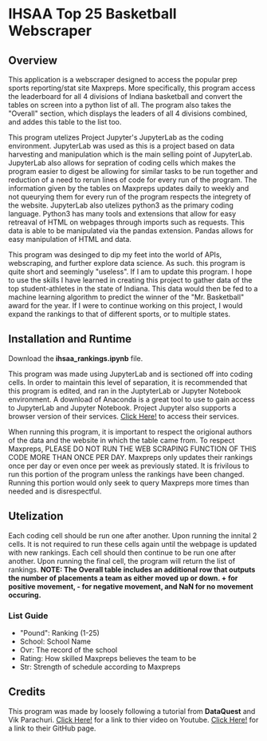 # IHSAA Top 25 Basketball Webscraper

## Overview

 This application is a webscraper designed to access the popular prep sports reporting/stat site Maxpreps. More specifically, this program access the leaderboard for all 4 divisions of Indiana basketball and convert the tables on screen into a python list of all. The program also takes the "Overall" section, which displays the leaders of all 4 divisions combined, and addes this table to the list too. 

This program utelizes Project Jupyter's JupyterLab as the coding environment. JupyterLab was used as this is a project based on data harvesting and manipulation which is the main selling point of JupyterLab. JupyterLab also allows for sepration of coding cells which makes the program easier to digest be allowing for similar tasks to be run together and reduction of a need to rerun lines of code for every run of the program. The information given by the tables on Maxpreps updates daily to weekly and not queurying them for every run of the program respects the integrety of the website. JupyterLab also utelizes python3 as the primary coding language. Python3 has many tools and extensions that allow for easy retreaval of HTML on webpages through imports such as requests. This data is able to be manipulated via the pandas extension. Pandas allows for easy manipulation of HTML and data.

This program was desinged to dip my feet into the world of APIs, webscraping, and further explore data science. As such. this program is quite short and seemingly "useless". If I am to update this program. I hope to use the skills I have learned in creating this project to gather data of the top student-athletes in the state of Indiana. This data would then be fed to a machine learning algorithm to predict the winner of the "Mr. Basketball" award for the year. If I were to continue working on this project, I would expand the rankings to that of different sports, or to multiple states. 

## Installation and Runtime

Download the **ihsaa_rankings.ipynb** file.

This program was made using JupyterLab and is sectioned off into coding cells. In order to maintain this level of separation, it is recommended that this program is edited, and ran in the JuptyterLab or Jupyter Notebook environment. A download of Anaconda is a great tool to use to gain access to JupyterLab and Jupyter Notebook. Project Jupyter also supports a browser version of their services. [Click Here!](https://jupyter.org) to access their services.

When running this program, it is important to respect the origional authors of the data and the website in which the table came from. To respect Maxpreps, PLEASE DO NOT RUN THE WEB SCRAPING FUNCTION OF THIS CODE MORE THAN ONCE PER DAY. Maxpreps only updates their rankings once per day or even once per week as previously stated. It is frivilous to run this portion of the program unless the rankings have been changed. Running this portion would only seek to query Maxpreps more times than needed and is disrespectful.

## Utelization

Each coding cell should be run one after another. Upon running the innital 2 cells. It is not required to run these cells again until the webpage is updated with new rankings. Each cell should then continue to be run one after another. Upon running the final cell, the program will return the list of rankings. **NOTE: The Overall table includes an additional row that outputs the number of placements a team as either moved up or down. + for positive movement, - for negative movement, and NaN for no movement occuring.**

### List Guide
+ "Pound": Ranking (1-25)
+ School: School Name
+ Ovr: The record of the school
+ Rating: How skilled Maxpreps believes the team to be
+ Str: Strength of schedule according to Maxpreps

## Credits

This program was made by loosely following a tutorial from **DataQuest** and Vik Parachuri. 
[Click Here!](https://www.youtube.com/watch?v=JGQGd-oa0l4) for a link to thier video on Youtube.
[Click Here!](https://github.com/dataquestio/project-walkthroughs/blob/master/mvp/web_scraping.ipynb) for a link to their GitHub page. 

